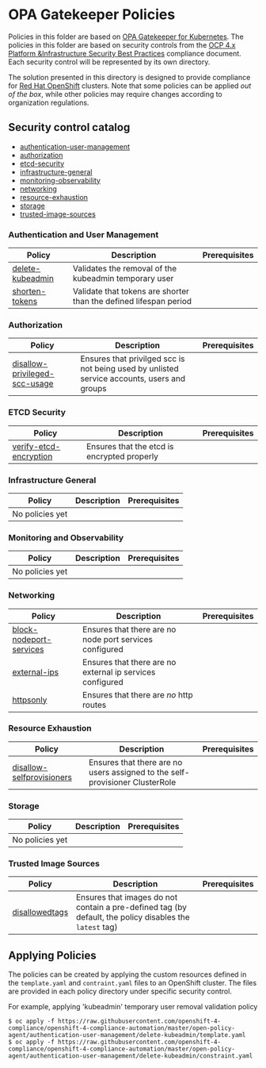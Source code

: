 # OPA Gatekeeper Policies
Policies in this folder are based on [OPA Gatekeeper for Kubernetes](https://www.openpolicyagent.org/docs/latest/kubernetes-introduction/). The policies in this folder are based on security controls from the [OCP 4.x Platform &Infrastructure Security Best Practices](https://github.com/rhilconsultants/openshift/blob/master/featureReference/Red%20Hat%20Openshift%204.x%20Security%20Best%20Practices%20-%20Public%20Edition%20-%20Final%20v2%20(2).pdf) compliance document. Each security control will be represented by its own directory.

The solution presented in this directory is designed to provide compliance for  [Red Hat OpenShift](https://www.openshift.com/) clusters. Note that some policies can be applied _out of the box_, while other policies may require changes according to organization regulations.

## Security control catalog
- [authentication-user-management](./authentication-user-management)
- [authorization](./authorization)
- [etcd-security](./etcd-security)
- [infrastructure-general](./infrastructure-general)
- [monitoring-observability](./monitoring-observability)
- [networking](./networking)
- [resource-exhaustion](./resource-exhaustion)
- [storage](./storage)
- [trusted-image-sources](./trusted-image-sources)


### Authentication and User Management
Policy  | Description | Prerequisites
------- | ----------- | -------------
[delete-kubeadmin](./authentication-user-management/delete-kubeadmin) | Validates the removal of the kubeadmin temporary user |
[shorten-tokens](./authentication-user-management/shorten-tokens) | Validate that tokens are shorter than the defined lifespan period |

### Authorization
Policy  | Description | Prerequisites
------- | ----------- | -------------
[disallow-privileged-scc-usage](./authorization/disallow-privileged-scc-usage) | Ensures that privilged scc is not being used by unlisted service accounts, users and groups |

### ETCD Security
Policy  | Description | Prerequisites
------- | ----------- | -------------
[verify-etcd-encryption](./etcd-security/verify-etcd-encryption) | Ensures that the etcd is encrypted properly |

### Infrastructure General
Policy  | Description | Prerequisites
------- | ----------- | -------------
No policies yet       |  | 

### Monitoring and Observability
Policy  | Description | Prerequisites
------- | ----------- | -------------
No policies yet       |  |

### Networking
Policy  | Description | Prerequisites
------- | ----------- | -------------
[block-nodeport-services](./networking/block-nodeport-services) | Ensures that there are no node port services configured |
[external-ips](./networking/external-ips) | Ensures that there are no external ip services configured |
[httpsonly](./networking/httpsonly) | Ensures that there are *no* http routes | 


### Resource Exhaustion
Policy  | Description | Prerequisites
------- | ----------- | -------------
[disallow-selfprovisioners](./resource-exhaustion/disallow-self-provisioner/) | Ensures that there are no users assigned to the self-provisioner ClusterRole |


### Storage
Policy  | Description | Prerequisites
------- | ----------- | -------------
No policies yet       |  |

### Trusted Image Sources
Policy  | Description | Prerequisites
------- | ----------- | -------------
[disallowedtags](./trusted-image-sources/disallowedtags) | Ensures that images do not contain a pre-defined tag (by default, the policy disables the `latest` tag) | 

## Applying Policies
The policies can be created by applying the custom resources defined in the `template.yaml` and `contraint.yaml` files to an OpenShift cluster. The files are provided in each policy directory under specific security control.

For example, applying 'kubeadmin' temporary user removal validation policy

```
$ oc apply -f https://raw.githubusercontent.com/openshift-4-compliance/openshift-4-compliance-automation/master/open-policy-agent/authentication-user-management/delete-kubeadmin/template.yaml
$ oc apply -f https://raw.githubusercontent.com/openshift-4-compliance/openshift-4-compliance-automation/master/open-policy-agent/authentication-user-management/delete-kubeadmin/constraint.yaml
```
